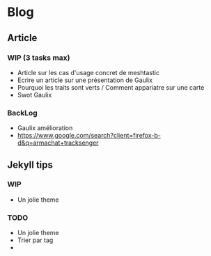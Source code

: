 # Blog

## Article

### WIP (3 tasks max)

- Article sur les cas d'usage concret de meshtastic 
- Ecrire un article sur une présentation de Gaulix
- Pourquoi les traits sont verts / Comment appariatre sur une carte 
- Swot Gaulix

### BackLog

- Gaulix amélioration
- https://www.google.com/search?client=firefox-b-d&q=armachat+tracksenger



## Jekyll tips

### WIP

- Un jolie theme



### TODO

- Un jolie theme
- Trier par tag
- 
